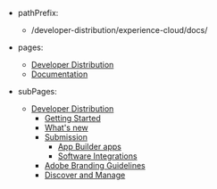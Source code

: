 - pathPrefix:
    - /developer-distribution/experience-cloud/docs/

- pages:
    - [Developer Distribution](/developer-distribution/)
    - [Documentation](guides/index.md)

- subPages:
    - [Developer Distribution](guides/index.md) 
        - [Getting Started](guides/getting-started.md) 
        - [What's new](guides/zxp/distribution.md) 
        - [Submission](guides/submission/overview.md) 
            - [App Builder apps](guides/submission/app-builder-submission.md) 
            - [Software Integrations](guides/submission/service-to-service.md) 
        - [Adobe Branding Guidelines](guides/branding-guidelines.md) 
        - [Discover and Manage](guides/discoverandmanage.md) 
